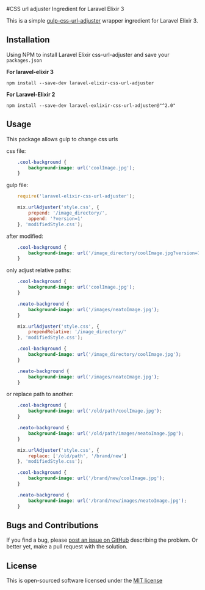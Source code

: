 #CSS url adjuster Ingredient for Laravel Elixir 3

This is a simple [gulp-css-url-adjuster](https://github.com/casualrelaxation/gulp-css-url-adjuster) wrapper ingredient for Laravel Elixir 3.

## Installation

Using NPM to install Laravel Elixir css-url-adjuster and save your `packages.json`

**For laravel-elixir 3**
```
npm install --save-dev laravel-elixir-css-url-adjuster
```

**For Laravel-Elixir 2**
```
npm install --save-dev laravel-exlixir-css-url-adjuster@"^2.0"
```

## Usage

This package allows gulp to change css urls

css file:

```css
    .cool-background {
        background-image: url('coolImage.jpg');
    }
```
gulp file:

```javascript
    require('laravel-elixir-css-url-adjuster');

    mix.urlAdjuster('style.css', {
        prepend: '/image_directory/',
        append: '?version=1'
    }, 'modifiedStyle.css');
```

after modified:

```css
    .cool-background {
        background-image: url('/image_directory/coolImage.jpg?version=1');
    }
```

only adjust relative paths:

```css
    .cool-background {
        background-image: url('coolImage.jpg');
    }

    .neato-background {
        background-image: url('/images/neatoImage.jpg');
    }
```

```javascript
    mix.urlAdjuster('style.css', {
        prependRelative: '/image_directory/'
    }, 'modifiedStyle.css');
```

```css
    .cool-background {
        background-image: url('/image_directory/coolImage.jpg');
    }

    .neato-background {
        background-image: url('/images/neatoImage.jpg');
    }
```

or replace path to another:

```css
    .cool-background {
        background-image: url('/old/path/coolImage.jpg');
    }

    .neato-background {
        background-image: url('/old/path/images/neatoImage.jpg');
    }
```

```javascript
    mix.urlAdjuster('style.css', {
        replace: ['/old/path', '/brand/new']
    }, 'modifiedStyle.css');
```

```css
    .cool-background {
        background-image: url('/brand/new/coolImage.jpg');
    }

    .neato-background {
        background-image: url('/brand/new/images/neatoImage.jpg');
    }
```

## Bugs and Contributions

If you find a bug, please [post an issue on GitHub](https://github.com/farrrr/laravel-elixir-css-url-adjuster/issues) describing the problem.
Or better yet, make a pull request with the solution.

## License

This is open-sourced software licensed under the [MIT license](http://opensource.org/licenses/MIT)
